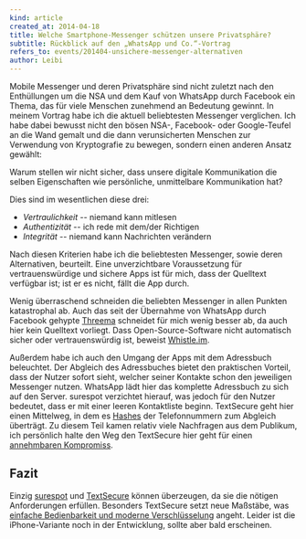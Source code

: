 ```yaml
---
kind: article
created_at: 2014-04-18
title: Welche Smartphone-Messenger schützen unsere Privatsphäre?
subtitle: Rückblick auf den „WhatsApp und Co.“-Vortrag
refers_to: events/201404-unsichere-messenger-alternativen
author: Leibi
---
```

Mobile Messenger und deren Privatsphäre sind nicht zuletzt nach den Enthüllungen um die NSA und dem Kauf von WhatsApp durch Facebook ein Thema, das für viele Menschen zunehmend an Bedeutung gewinnt. In meinem Vortrag habe ich die aktuell beliebtesten Messenger verglichen.
Ich habe dabei bewusst nicht den bösen NSA-, Facebook- oder Google-Teufel an die Wand gemalt und die dann verunsicherten Menschen zur Verwendung von Kryptografie zu bewegen, sondern einen anderen Ansatz gewählt:

Warum stellen wir nicht sicher, dass unsere digitale Kommunikation die selben Eigenschaften wie persönliche, unmittelbare Kommunikation hat?

Dies sind im wesentlichen diese drei:

* *Vertraulichkeit* -- niemand kann mitlesen
* *Authentizität* -- ich rede mit dem/der Richtigen
* *Integrität* -- niemand kann Nachrichten verändern

Nach diesen Kriterien habe ich die beliebtesten Messenger, sowie deren Alternativen, beurteilt.
Eine unverzichtbare Voraussetzung für vertrauenswürdige und sichere Apps ist für mich, dass der Quelltext verfügbar ist; ist er es nicht, fällt die App durch.

Wenig überraschend schneiden die beliebten Messenger in allen Punkten katastrophal ab. Auch das seit der Übernahme von WhatsApp durch Facebook gehypte [Threema](https://threema.ch/de/) schneidet für mich wenig besser ab, da auch hier kein Quelltext vorliegt. Dass Open-Source-Software nicht automatisch sicher oder vertrauenswürdig ist, beweist [Whistle.im](http://hannover.ccc.de/~nexus/whistle.html).

Außerdem habe ich auch den Umgang der Apps mit dem Adressbuch beleuchtet. Der Abgleich des Adressbuches bietet den praktischen Vorteil, dass der Nutzer sofort sieht, welcher seiner Kontakte schon den jeweiligen Messenger nutzen. WhatsApp lädt hier das komplette Adressbuch zu sich auf den Server. surespot verzichtet hierauf, was jedoch für den Nutzer bedeutet, dass er mit einer leeren Kontaktliste beginn.
TextSecure geht hier einen Mittelweg, in dem es [Hashes](https://de.wikipedia.org/wiki/Pr%C3%BCfsumme) der Telefonnummern zum Abgleich überträgt.
Zu diesem Teil kamen relativ viele Nachfragen aus dem Publikum, ich persönlich halte den Weg den TextSecure hier geht für einen [annehmbaren Kompromiss](https://whispersystems.org/blog/contact-discovery/).

## Fazit

Einzig [surespot](https://www.surespot.me/) und [TextSecure](https://whispersystems.org/) können überzeugen, da sie die nötigen Anforderungen erfüllen. Besonders TextSecure setzt neue Maßstäbe, was [einfache Bedienbarkeit und moderne Verschlüsselung](https://whispersystems.org/blog/the-new-textsecure/) angeht. Leider ist die iPhone-Variante noch in der Entwicklung, sollte aber bald erscheinen.

